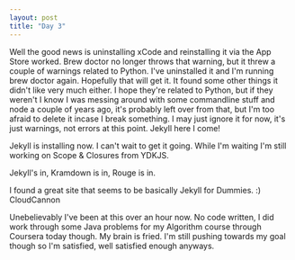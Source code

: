 ```yaml
---
layout: post
title: "Day 3"
---
```


Well the good news is uninstalling xCode and reinstalling it via the App Store worked. Brew doctor no longer throws that warning, but it threw a couple of warnings related to Python. I've uninstalled it and I'm running brew doctor again. Hopefully that will get it. It found some other things it didn't like very much either. I hope they're related to Python, but if they weren't I know I was messing around with some commandline stuff and node a couple of years ago, it's probably left over from that, but I'm too afraid to delete it incase I break something. I may just ignore it for now, it's just warnings, not errors at this point. Jekyll here I come!


Jekyll is installing now. I can't wait to get it going. While I'm waiting I'm still working on Scope &amp; Closures from YDKJS.

Jekyll's in, Kramdown is in, Rouge is in.


I found a great site that seems to be basically Jekyll for Dummies. :) CloudCannon


Unebelievably I've been at this over an hour now. No code written, I did work through some Java problems for my Algorithm course through Coursera today though. My brain is fried. I'm still pushing towards my goal though so I'm satisfied, well satisfied enough anyways.
